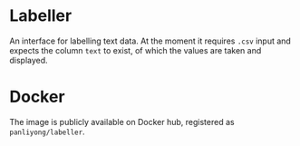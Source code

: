 # Labeller

An interface for labelling text data.
At the moment it requires `.csv` input and expects the column `text` to exist, of which the values are taken and displayed.

# Docker

The image is publicly available on Docker hub, registered as `panliyong/labeller`.
